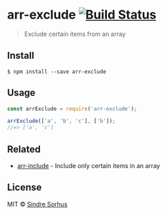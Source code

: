 # arr-exclude [![Build Status](https://travis-ci.org/sindresorhus/arr-exclude.svg?branch=master)](https://travis-ci.org/sindresorhus/arr-exclude)

> Exclude certain items from an array


## Install

```
$ npm install --save arr-exclude
```


## Usage

```js
const arrExclude = require('arr-exclude');

arrExclude(['a', 'b', 'c'], ['b']);
//=> ['a', 'c']
```


## Related

- [arr-include](https://github.com/sindresorhus/arr-include) - Include only certain items in an array


## License

MIT © [Sindre Sorhus](http://sindresorhus.com)
